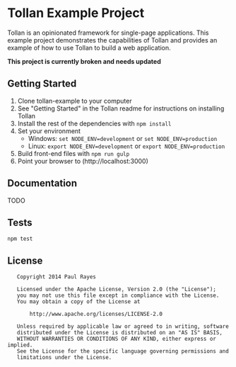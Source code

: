 Tollan Example Project
======================

Tollan is an opinionated framework for single-page applications. This example project demonstrates the capabilities of Tollan and provides an example of how to use Tollan to build a web application.

**This project is currently broken and needs updated**

Getting Started
---------------

1. Clone tollan-example to your computer
2. See "Getting Started" in the Tollan readme for instructions on installing Tollan
3. Install the rest of the dependencies with `npm install`
4. Set your environment
    - Windows: `set NODE_ENV=development` or `set NODE_ENV=production`
    - Linux: `export NODE_ENV=development` or `export NODE_ENV=production`
5. Build front-end files with `npm run gulp`
6. Point your browser to (http://localhost:3000)

Documentation
-------------

TODO

Tests
-----

    npm test

License
-------

	   Copyright 2014 Paul Rayes

	   Licensed under the Apache License, Version 2.0 (the "License");
	   you may not use this file except in compliance with the License.
	   You may obtain a copy of the License at

	       http://www.apache.org/licenses/LICENSE-2.0

	   Unless required by applicable law or agreed to in writing, software
	   distributed under the License is distributed on an "AS IS" BASIS,
	   WITHOUT WARRANTIES OR CONDITIONS OF ANY KIND, either express or implied.
	   See the License for the specific language governing permissions and
	   limitations under the License.
